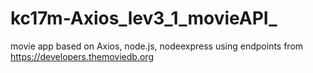 # kc17m-Axios_lev3_1_movieAPI_

movie app based on Axios, node.js, nodeexpress using endpoints from https://developers.themoviedb.org
